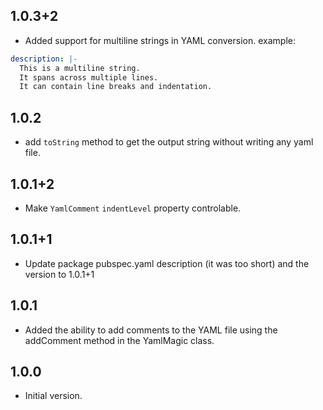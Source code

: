 ## 1.0.3+2

- Added support for multiline strings in YAML conversion. example:
```yaml
description: |-
  This is a multiline string.
  It spans across multiple lines.
  It can contain line breaks and indentation.
```

## 1.0.2

- add `toString` method to get the output string without writing any yaml file.

## 1.0.1+2

- Make `YamlComment` `indentLevel` property controlable.

## 1.0.1+1

- Update package pubspec.yaml description (it was too short) and the version to 1.0.1+1

## 1.0.1

- Added the ability to add comments to the YAML file using the addComment method in the YamlMagic class.

## 1.0.0

- Initial version.

